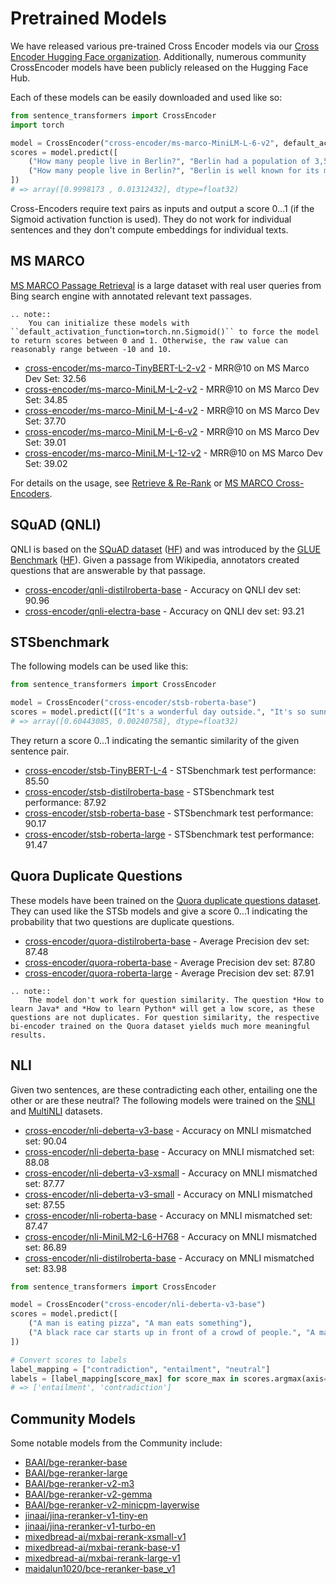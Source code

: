# Pretrained Models

We have released various pre-trained Cross Encoder models via our [Cross Encoder Hugging Face organization](https://huggingface.co/models?author=cross-encoder). Additionally, numerous community CrossEncoder models have been publicly released on the Hugging Face Hub.

Each of these models can be easily downloaded and used like so:

```python
from sentence_transformers import CrossEncoder
import torch

model = CrossEncoder("cross-encoder/ms-marco-MiniLM-L-6-v2", default_activation_function=torch.nn.Sigmoid())
scores = model.predict([
    ("How many people live in Berlin?", "Berlin had a population of 3,520,031 registered inhabitants in an area of 891.82 square kilometers."),
    ("How many people live in Berlin?", "Berlin is well known for its museums."),
])
# => array([0.9998173 , 0.01312432], dtype=float32)
```

Cross-Encoders require text pairs as inputs and output a score 0...1 (if the Sigmoid activation function is used). They do not work for individual sentences and they don't compute embeddings for individual texts.

## MS MARCO
[MS MARCO Passage Retrieval](https://github.com/microsoft/MSMARCO-Passage-Ranking) is a large dataset with real user queries from Bing search engine with annotated relevant text passages.

```eval_rst
.. note::
    You can initialize these models with ``default_activation_function=torch.nn.Sigmoid()`` to force the model to return scores between 0 and 1. Otherwise, the raw value can reasonably range between -10 and 10.
```

- [cross-encoder/ms-marco-TinyBERT-L-2-v2](https://huggingface.co/cross-encoder/ms-marco-TinyBERT-L-2) - MRR@10 on MS Marco Dev Set: 32.56
- [cross-encoder/ms-marco-MiniLM-L-2-v2](https://huggingface.co/cross-encoder/ms-marco-MiniLM-L-2-v2) - MRR@10 on MS Marco Dev Set: 34.85
- [cross-encoder/ms-marco-MiniLM-L-4-v2](https://huggingface.co/cross-encoder/ms-marco-MiniLM-L-4-v2) - MRR@10 on MS Marco Dev Set: 37.70
- [cross-encoder/ms-marco-MiniLM-L-6-v2](https://huggingface.co/cross-encoder/ms-marco-MiniLM-L-6-v2) - MRR@10 on MS Marco Dev Set: 39.01
- [cross-encoder/ms-marco-MiniLM-L-12-v2](https://huggingface.co/cross-encoder/ms-marco-MiniLM-L-12-v2) - MRR@10 on MS Marco Dev Set: 39.02

For details on the usage, see [Retrieve & Re-Rank](../../examples/applications/retrieve_rerank/README.md) or [MS MARCO Cross-Encoders](../pretrained-models/ce-msmarco.md).

## SQuAD (QNLI)

QNLI is based on the [SQuAD dataset](https://rajpurkar.github.io/SQuAD-explorer/) ([HF](https://huggingface.co/datasets/rajpurkar/squad)) and was introduced by the [GLUE Benchmark](https://arxiv.org/abs/1804.07461) ([HF](https://huggingface.co/datasets/nyu-mll/glue)). Given a passage from Wikipedia, annotators created questions that are answerable by that passage.

- [cross-encoder/qnli-distilroberta-base](https://huggingface.co/cross-encoder/qnli-distilroberta-base) - Accuracy on QNLI dev set: 90.96
- [cross-encoder/qnli-electra-base](https://huggingface.co/cross-encoder/qnli-electra-base) - Accuracy on QNLI dev set: 93.21

## STSbenchmark
The following models can be used like this:
```python
from sentence_transformers import CrossEncoder

model = CrossEncoder("cross-encoder/stsb-roberta-base")
scores = model.predict([("It's a wonderful day outside.", "It's so sunny today!"), ("It's a wonderful day outside.", "He drove to work earlier.")])
# => array([0.60443085, 0.00240758], dtype=float32)
```

They return a score  0...1 indicating the semantic similarity of the given sentence pair.
- [cross-encoder/stsb-TinyBERT-L-4](https://huggingface.co/cross-encoder/stsb-TinyBERT-L-4) - STSbenchmark test performance: 85.50
- [cross-encoder/stsb-distilroberta-base](https://huggingface.co/cross-encoder/stsb-distilroberta-base) - STSbenchmark test performance: 87.92
- [cross-encoder/stsb-roberta-base](https://huggingface.co/cross-encoder/stsb-roberta-base) - STSbenchmark test performance: 90.17
- [cross-encoder/stsb-roberta-large](https://huggingface.co/cross-encoder/stsb-roberta-large) - STSbenchmark test performance: 91.47 

## Quora Duplicate Questions
These models have been trained on the [Quora duplicate questions dataset](https://huggingface.co/datasets/sentence-transformers/quora-duplicates). They can used like the STSb models and give a score 0...1 indicating the probability that two questions are duplicate questions.

- [cross-encoder/quora-distilroberta-base](https://huggingface.co/cross-encoder/quora-distilroberta-base) - Average Precision dev set: 87.48
- [cross-encoder/quora-roberta-base](https://huggingface.co/cross-encoder/quora-roberta-base) - Average Precision dev set: 87.80
- [cross-encoder/quora-roberta-large](https://huggingface.co/cross-encoder/quora-roberta-large) - Average Precision dev set: 87.91

```eval_rst
.. note::
    The model don't work for question similarity. The question *How to learn Java* and *How to learn Python* will get a low score, as these questions are not duplicates. For question similarity, the respective bi-encoder trained on the Quora dataset yields much more meaningful results.
```

## NLI
Given two sentences, are these contradicting each other, entailing one the other or are these neutral? The following models were trained on the [SNLI](https://huggingface.co/datasets/stanfordnlp/snli) and [MultiNLI](https://huggingface.co/datasets/nyu-mll/multi_nli) datasets.
- [cross-encoder/nli-deberta-v3-base](https://huggingface.co/cross-encoder/nli-deberta-v3-base) - Accuracy on MNLI mismatched set: 90.04
- [cross-encoder/nli-deberta-base](https://huggingface.co/cross-encoder/nli-deberta-base) - Accuracy on MNLI mismatched set: 88.08
- [cross-encoder/nli-deberta-v3-xsmall](https://huggingface.co/cross-encoder/nli-deberta-v3-xsmall) - Accuracy on MNLI mismatched set:  87.77
- [cross-encoder/nli-deberta-v3-small](https://huggingface.co/cross-encoder/nli-deberta-v3-small) - Accuracy on MNLI mismatched set: 87.55
- [cross-encoder/nli-roberta-base](https://huggingface.co/cross-encoder/nli-roberta-base) - Accuracy on MNLI mismatched set: 87.47
- [cross-encoder/nli-MiniLM2-L6-H768](https://huggingface.co/cross-encoder/nli-MiniLM2-L6-H768) - Accuracy on MNLI mismatched set: 86.89  
- [cross-encoder/nli-distilroberta-base](https://huggingface.co/cross-encoder/nli-distilroberta-base) - Accuracy on MNLI mismatched set: 83.98

```python
from sentence_transformers import CrossEncoder

model = CrossEncoder("cross-encoder/nli-deberta-v3-base")
scores = model.predict([
    ("A man is eating pizza", "A man eats something"),
    ("A black race car starts up in front of a crowd of people.", "A man is driving down a lonely road."),
])

# Convert scores to labels
label_mapping = ["contradiction", "entailment", "neutral"]
labels = [label_mapping[score_max] for score_max in scores.argmax(axis=1)]
# => ['entailment', 'contradiction']
```

## Community Models

Some notable models from the Community include:

- [BAAI/bge-reranker-base](https://huggingface.co/BAAI/bge-reranker-base)
- [BAAI/bge-reranker-large](https://huggingface.co/BAAI/bge-reranker-large)
- [BAAI/bge-reranker-v2-m3](https://huggingface.co/BAAI/bge-reranker-v2-m3)
- [BAAI/bge-reranker-v2-gemma](https://huggingface.co/BAAI/bge-reranker-v2-gemma)
- [BAAI/bge-reranker-v2-minicpm-layerwise](https://huggingface.co/BAAI/bge-reranker-v2-minicpm-layerwise)
- [jinaai/jina-reranker-v1-tiny-en](https://huggingface.co/jinaai/jina-reranker-v1-tiny-en)
- [jinaai/jina-reranker-v1-turbo-en](https://huggingface.co/jinaai/jina-reranker-v1-turbo-en)
- [mixedbread-ai/mxbai-rerank-xsmall-v1](https://huggingface.co/mixedbread-ai/mxbai-rerank-xsmall-v1)
- [mixedbread-ai/mxbai-rerank-base-v1](https://huggingface.co/mixedbread-ai/mxbai-rerank-base-v1)
- [mixedbread-ai/mxbai-rerank-large-v1](https://huggingface.co/mixedbread-ai/mxbai-rerank-large-v1)
- [maidalun1020/bce-reranker-base_v1](https://huggingface.co/maidalun1020/bce-reranker-base_v1)